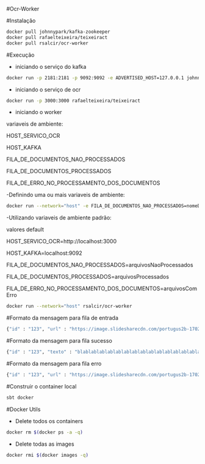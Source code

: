 #Ocr-Worker

#Instalação
``` sh
docker pull johnnypark/kafka-zookeeper
docker pull rafaelteixeira/teixeiract
docker pull rsalcir/ocr-worker
```

#Execução
* iniciando o serviço do kafka
``` sh
docker run -p 2181:2181 -p 9092:9092 -e ADVERTISED_HOST=127.0.0.1 johnnypark/kafka-zookeeper
```
* iniciando o serviço de ocr
``` sh
docker run -p 3000:3000 rafaelteixeira/teixeiract
```
* iniciando o worker

variaveis de ambiente:

HOST_SERVICO_OCR

HOST_KAFKA

FILA_DE_DOCUMENTOS_NAO_PROCESSADOS

FILA_DE_DOCUMENTOS_PROCESSADOS

FILA_DE_ERRO_NO_PROCESSAMENTO_DOS_DOCUMENTOS

-Definindo uma ou mais variaveis de ambiente:

``` sh
docker run --network="host" -e FILA_DE_DOCUMENTOS_NAO_PROCESSADOS=nomeDaFilaDeNaoProcessados -e FILA_DE_DOCUMENTOS_PROCESSADOS=nomeDaFilaDeProcessado -e ... rsalcir/ocr-worker
```
-Utilizando variaveis de ambiente padrão:

valores default

HOST_SERVICO_OCR=http://localhost:3000

HOST_KAFKA=localhost:9092

FILA_DE_DOCUMENTOS_NAO_PROCESSADOS=arquivosNaoProcessados

FILA_DE_DOCUMENTOS_PROCESSADOS=arquivosProcessados

FILA_DE_ERRO_NO_PROCESSAMENTO_DOS_DOCUMENTOS=arquivosComErro
``` sh
docker run --network="host" rsalcir/ocr-worker
```
#Formato da mensagem para fila de entrada
``` sh
{"id" : "123", "url" : "https://image.slidesharecdn.com/portugus2b-170225215804/95/texto-verbal-e-noverbal-8-638.jpg"}
```
#Formato da mensagem para fila sucesso
``` sh
{"id" : "123", "texto" : "blablablablablablablablablablablablablablablablablabla..."}
```
#Formato da mensagem para fila erro
``` sh
{"id" : "123", "url" : "https://image.slidesharecdn.com/portugus2b-170225215804/95/texto-verbal-e-noverbal-8-638.jpg"}
```
#Construir o container local
``` sh
sbt docker
```
#Docker Utils
* Delete todos os containers
``` sh
docker rm $(docker ps -a -q)
```
* Delete todas as images
``` sh
docker rmi $(docker images -q)
 ```